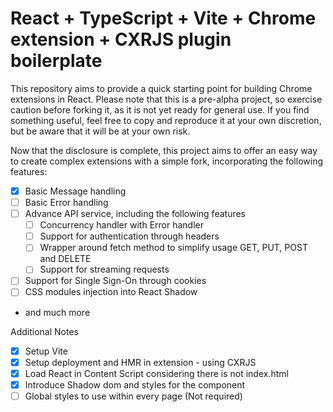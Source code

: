 # React + TypeScript + Vite + Chrome extension + CXRJS plugin boilerplate

This repository aims to provide a quick starting point for building Chrome extensions in React. Please note that this is a pre-alpha project, so exercise caution before forking it, as it is not yet ready for general use. If you find something useful, feel free to copy and reproduce it at your own discretion, but be aware that it will be at your own risk.

Now that the disclosure is complete, this project aims to offer an easy way to create complex extensions with a simple fork, incorporating the following features:

- [x] Basic Message handling
- [ ] Basic Error handling
- [ ] Advance API service, including the following features
  - [ ] Concurrency handler with Error handler
  - [ ] Support for authentication through headers
  - [ ] Wrapper around fetch method to simplify usage GET, PUT, POST and DELETE
  - [ ] Support for streaming requests
- [ ] Support for Single Sign-On through cookies
- [ ] CSS modules injection into React Shadow
- and much more

Additional Notes

- [x] Setup Vite
- [x] Setup deployment and HMR in extension - using CXRJS
- [x] Load React in Content Script considering there is not index.html
- [x] Introduce Shadow dom and styles for the component
- [ ] Global styles to use within every page (Not required)

